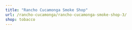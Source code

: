 ```yaml
---
title: "Rancho Cucamonga Smoke Shop"
url: /rancho-cucamonga/rancho-cucamonga-smoke-shop-3/
shop: tobacco
---
```

